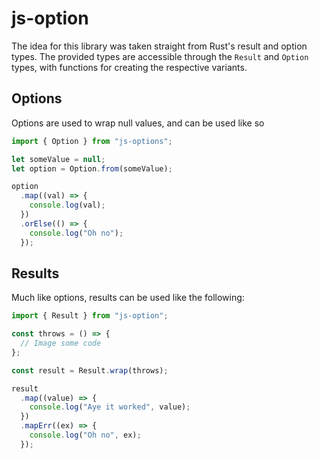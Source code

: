 # js-option

The idea for this library was taken straight from Rust's result and option types. The provided types are accessible through the `Result` and `Option` types, with functions for creating the respective variants.

## Options

Options are used to wrap null values, and can be used like so

```ts
import { Option } from "js-options";

let someValue = null;
let option = Option.from(someValue);

option
  .map((val) => {
    console.log(val);
  })
  .orElse(() => {
    console.log("Oh no");
  });
```

## Results

Much like options, results can be used like the following:

```ts
import { Result } from "js-option";

const throws = () => {
  // Image some code
};

const result = Result.wrap(throws);

result
  .map((value) => {
    console.log("Aye it worked", value);
  })
  .mapErr((ex) => {
    console.log("Oh no", ex);
  });
```
